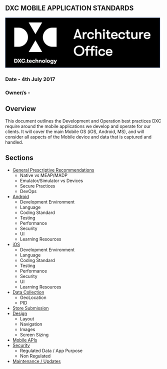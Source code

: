 ## DXC MOBILE APPLICATION STANDARDS

![Architecture Office](https://github.com/ming98/ming98.github.io/blob/master/Standards/Mobile/_images/AO-Logo.png?raw=true)

### Date - 4th July 2017

### Owner/s -

## Overview

This document outlines the Development and Operation best practices DXC require around the mobile applications we develop and operate for our clients. It will cover the main Mobile OS (iOS, Android, MS), and will consider all aspects of the Mobile device and data that is captured and handled.


## Sections
- [General Prescriptive Recommendations](./GeneralPrescription.md)
	- Native vs MEAP/MADP
	- Emulator/Simulator vs Devices
	- Secure Practices
	- DevOps
- [Android](./Android.md)
	- Development Environment
	- Language
	- Coding Standard
	- Testing
	- Performance
	- Security
	- UI
	- Learning Resources
- [iOS](./iOS.md)
 	- Development Environment
	- Language
	- Coding Standard
	- Testing
	- Performance
	- Security
	- UI
	- Learning Resources
- [Data Collection](./Data.md)
 	- GeoLocation
	- PID
- [Store Submission](Store.md)
- [Design](Design.md)
	- Layout
	- Navigation
	- Images
	- Screen Sizing
- [Mobile APIs](API.md)
- [Security](Security.md)
	- Regulated Data / App Purpose
	- Non Regulated
- [Maintenance / Updates](Maintenance.md)
